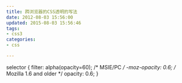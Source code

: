 ```yaml
---
title: 跨浏览器的CSS透明的写法
date: 2012-08-03 15:56:00
updated: 2015-08-03 15:56:46
tags: 
- css3
categories: 
- css

---
```

selector {
   filter: alpha(opacity=60); /* MSIE/PC */
   -moz-opacity: 0.6; /* Mozilla 1.6 and older */
   opacity: 0.6;
}